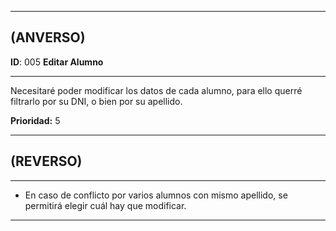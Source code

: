 ------------------
## (ANVERSO)
**ID**: 005 **Editar Alumno**

----------------------------
Necesitaré poder modificar los datos de cada alumno, para ello querré filtrarlo por su DNI, o bien por su apellido.

**Prioridad:** 5

-----------------------
## (REVERSO)
------------------------
* En caso de conflicto por varios alumnos con mismo apellido, se permitirá elegir cuál hay que modificar.

----------------------
